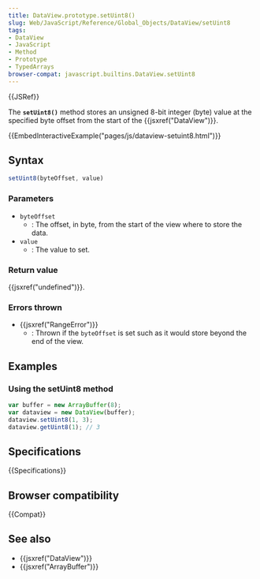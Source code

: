 ```yaml
---
title: DataView.prototype.setUint8()
slug: Web/JavaScript/Reference/Global_Objects/DataView/setUint8
tags:
- DataView
- JavaScript
- Method
- Prototype
- TypedArrays
browser-compat: javascript.builtins.DataView.setUint8
---
```

{{JSRef}}

The **`setUint8()`** method stores an unsigned 8-bit integer (byte) value at the
specified byte offset from the start of the {{jsxref("DataView")}}.

{{EmbedInteractiveExample("pages/js/dataview-setuint8.html")}}

## Syntax

```js
setUint8(byteOffset, value)
```

### Parameters

*   `byteOffset`
    *   : The offset, in byte, from the start of the view where to store the data.
*   `value`
    *   : The value to set.

### Return value

{{jsxref("undefined")}}.

### Errors thrown

*   {{jsxref("RangeError")}}
    *   : Thrown if the `byteOffset` is set such as it would store beyond the end of
        the view.

## Examples

### Using the setUint8 method

```js
var buffer = new ArrayBuffer(8);
var dataview = new DataView(buffer);
dataview.setUint8(1, 3);
dataview.getUint8(1); // 3
```

## Specifications

{{Specifications}}

## Browser compatibility

{{Compat}}

## See also

*   {{jsxref("DataView")}}
*   {{jsxref("ArrayBuffer")}}
